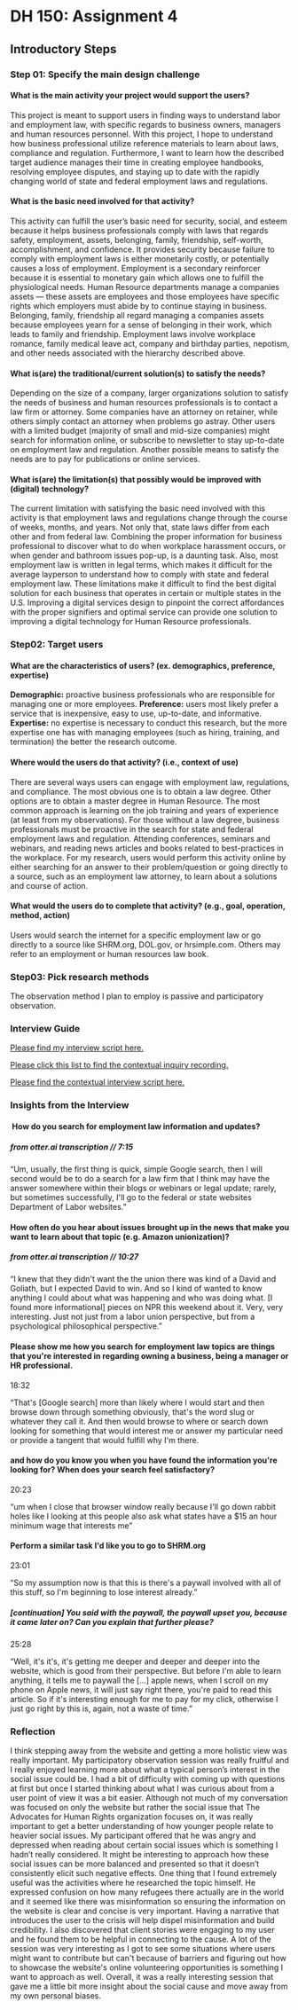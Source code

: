 # DH 150: Assignment 4 
## Introductory Steps 

### Step 01: Specify the main design challenge

#### What is the main activity your project would support the users?
This project is meant to support users in finding ways to understand labor and employment law, with specific regards to business owners, managers and human resources personnel.  With this project, I hope to understand how business professional utilize reference materials to learn about laws, compliance and regulation.  Furthermore, I want to learn how the described target audience manages their time in creating employee handbooks, resolving employee disputes, and staying up to date with the rapidly changing world of state and federal employment laws and regulations. 
 
#### What is the basic need involved for that activity? 
This activity can fulfill the user’s basic need for security, social, and esteem because it helps business professionals comply with laws that regards safety, employment, assets, belonging, family, friendship, self-worth, accomplishment, and confidence.  It provides security because failure to comply with employment laws is either monetarily costly, or potentially causes a loss of employment.  Employment is a secondary reinforcer because it is essential to monetary gain which allows one to fulfill the physiological needs.  Human Resource departments manage a companies assets — these assets are employees and those employees have specific rights which employers must abide by to continue staying in business.  Belonging, family, friendship all regard managing a companies assets because employees yearn for a sense of belonging in their work, which leads to family and friendship.  Employment laws involve workplace romance, family medical leave act, company and birthday parties, nepotism, and other needs associated with the hierarchy described above.
  
#### What is(are) the traditional/current solution(s) to satisfy the needs?
Depending on the size of a company, larger organizations solution to satisfy the needs of business and human resources professionals is to contact a law firm or attorney.  Some companies have an attorney on retainer, while others simply contact an attorney when problems go astray.  Other users with a limited budget (majority of small and mid-size companies) might search for information online, or subscribe to newsletter to stay up-to-date on employment law and regulation.  Another possible means to satisfy the needs are to pay for publications or online services.


#### What is(are) the limitation(s) that possibly would be improved with (digital) technology?
The current limitation with satisfying the basic need involved with this activity is that employment laws and regulations change through the course of weeks, months, and years.  Not only that, state laws differ from each other and from federal law.  Combining the proper information for business professional to discover what to do when workplace harassment occurs, or when gender and bathroom issues pop-up, is a daunting task.  Also, most employment law is written in legal terms, which makes it difficult for the average layperson to understand how to comply with state and federal employment law.  These limitations make it difficult to find the best digital solution for each business that operates in certain or multiple states in the U.S.  Improving a digital services design to pinpoint the correct affordances with the proper signifiers and optimal service can provide one solution to improving a digital technology for Human Resource professionals.

### Step02: Target users 

#### What are the characteristics of users? (ex. demographics, preference, expertise) 
**Demographic:** proactive business professionals who are responsible for managing one or more employees.
**Preference:** users most likely prefer a service that is inexpensive, easy to use, up-to-date, and informative.   
**Expertise:** no expertise is necessary to conduct this research, but the more expertise one has with managing employees (such as hiring, training, and termination) the better the research outcome.  

#### Where would the users do that activity? (i.e., context of use)
There are several ways users can engage with employment law, regulations, and compliance.  The most obvious one is to obtain a law degree.  Other options are to obtain a master degree in Human Resource.  The most common approach is learning on the job training and years of experience (at least from my observations).  For those without a law degree, business professionals must be proactive in the search for state and federal employment laws and regulation.  Attending conferences, seminars and webinars, and reading news articles and books related to best-practices in the workplace.  For my research, users would perform this activity online by either searching for an answer to their problem/question or going directly to a source, such as an employment law attorney, to learn about a solutions and course of action. 

#### What would the users do to complete that activity? (e.g., goal, operation, method, action)
Users would search the internet for a specific employment law or go directly to a source like SHRM.org, DOL.gov, or hrsimple.com.  Others may refer to an employment or human resources law book.

### Step03: Pick research methods 
The observation method I plan to employ is passive and participatory observation.

### Interview Guide
<a href="https://docs.google.com/document/d/1NRpblkwE5bEmxNI1oIXiO-tKO-Dz5TZ_S6VBnbaXRFA/edit?usp=sharing">Please find my interview script here.</a>

<a href="https://youtu.be/CcUPNteH_Vc">Please click this list to find the contextual inquiry recording.</a>

<a href="https://docs.google.com/document/d/1DuXiLnsPJ3jD6yGnWMUr8f-WfBNOD2Zi1Zk38sHLA3I/edit?usp=sharing">Please find the contextual interview script here.</a>

### Insights from the Interview 

####  How do you search for employment law information and updates?
##### from otter.ai transcription // 7:15

“Um, usually, the first thing is quick, simple Google search, then I will second would be to do a search for a law firm that I think may have the answer somewhere within their blogs or webinars or legal update; rarely, but sometimes successfully, I'll go to the federal or state websites Department of Labor websites.”

#### How often do you hear about issues brought up in the news that make you want to learn about that topic (e.g. Amazon unionization)? 
##### from otter.ai transcription // 10:27 

“I knew that they didn't want the the union there was kind of a David and Goliath, but I expected David to win. And so I kind of wanted to know anything I could about what was happening and who was doing what.  [I found more informational] pieces on NPR this weekend about it. Very, very interesting. Just not just from a labor union perspective, but from a psychological philosophical perspective.”

#### Please show me how you search for employment law topics are things that you're interested in regarding owning a business, being a manager or HR professional. 
18:32

“That's [Google search] more than likely where I would start and then browse down through something obviously, that's the word slug or whatever they call it. And then would browse to where or search down looking for something that would interest me or answer my particular need or provide a tangent that would fulfill why I'm there. 

#### and how do you know you when you have found the information you're looking for?  When does your search feel satisfactory? 
20:23

“um when I close that browser window really because I'll go down rabbit holes like I looking at this people also ask what states have a $15 an hour minimum wage that interests me”

#### Perform a similar task I'd like you to go to SHRM.org
23:01

“So my assumption now is that this is there's a paywall involved with all of this stuff, so I'm beginning to lose interest already.”

##### [continuation] You said with the paywall, the paywall upset you, because it came later on? Can you explain that further please?
25:28 

“Well, it's it's, it's getting me deeper and deeper and deeper into the website, which is good from their perspective. But before I'm able to learn anything, it tells me to paywall the […] apple news, when I scroll on my phone on Apple news, it will just say right there, you're paid to read this article. So if it's interesting enough for me to pay for my click, otherwise I just go right by this is, again, not a waste of time.”

### Reflection 
I think stepping away from the website and getting a more holistic view was really important. My participatory observation session was really fruitful and I really enjoyed learning more about what a typical person’s interest in the social issue could be. I had a bit of difficulty with coming up with questions at first but once I started thinking about what I was curious about from a user point of view it was a bit easier. Although not much of my conversation was focused on only the website but rather the social issue that The Advocates for Human Rights organization focuses on, it was really important to get a better understanding of how younger people relate to heavier social issues. My participant offered that he was angry and depressed when reading about certain social issues which is something I hadn’t really considered. It might be interesting to approach how these social issues can be more balanced and presented so that it doesn’t consistently elicit such negative effects. One thing that I found extremely useful was the activities where he researched the topic himself. He expressed confusion on how many refugees there actually are in the world and it seemed like there was misinformation so ensuring the information on the website is clear and concise is very important. Having a narrative that introduces the user to the crisis will help dispel misinformation and build credibility. I also discovered that client stories were engaging to my user and he found them to be helpful in connecting to the cause. A lot of the session was very interesting as I got to see some situations where users might want to contribute but can't because of barriers and figuring out how to showcase the website's online volunteering opportunities is something I want to approach as well. Overall, it was a really interesting session that gave me a little bit more insight about the social cause and move away from my own personal biases. 
